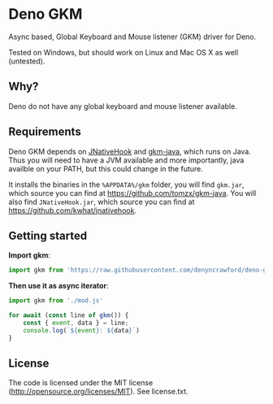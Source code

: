 # Deno GKM
Async based, Global Keyboard and Mouse listener (GKM) driver for Deno.

Tested on Windows, but should work on Linux and Mac OS X as well (untested).

## Why?

Deno do not have any global keyboard and mouse listener available.

## Requirements

Deno GKM depends on [JNativeHook](https://github.com/kwhat/jnativehook) and [gkm-java](https://github.com/tomzx/gkm-java), which runs on Java. Thus you will need to have a JVM available and more importantly, java availble on your PATH, but this could change in the future.

It installs the binaries in the `%APPDATA%/gkm` folder, you will find `gkm.jar`, which source you can find at https://github.com/tomzx/gkm-java.
You will also find `JNativeHook.jar`, which source you can find at https://github.com/kwhat/jnativehook.

## Getting started

**Import gkm**:

```JavaScript
import gkm from 'https://raw.githubusercontent.com/denyncrawford/deno-gkm/master/mod.js'
```

**Then use it as async iterator**:

```javascript
import gkm from './mod.js'

for await (const line of gkm()) {
    const { event, data } = line;
	console.log(`${event}: ${data}`)
}
```

## License
The code is licensed under the MIT license (http://opensource.org/licenses/MIT). See license.txt.